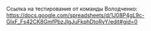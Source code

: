 Ссылка на тестирование от команды Володченко:
https://docs.google.com/spreadsheets/d/1J08P4gL9c-GIxF_Fs42CK8GmfPbzJlgJuFkphDtoRyY/edit#gid=0

